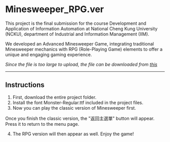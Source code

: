# Minesweeper_RPG.ver

This project is the final submission for the course Development and Application of Information Automation at National Cheng Kung University (NCKU), department of Industrial and Information Management (IIM).

We developed an Advanced Minesweeper Game, integrating traditional Minesweeper mechanics with RPG (Role-Playing Game) elements to offer a unique and engaging gaming experience.

*Since the file is too large to upload, the file can be downloaded from [this](https://drive.google.com/drive/folders/1yoet9lcGLb_0N1kHp6iDGfngiRz9vyE7?usp=sharing)*

***
## Instructions
1. First, download the entire project folder.
2. Install the font Monster-Regular.ttf included in the project files.
3. Now you can play the classic version of Minesweeper first.

Once you finish the classic version, the "返回主選單" button will appear. Press it to return to the menu page.

4. The RPG version will then appear as well. Enjoy the game!
   

